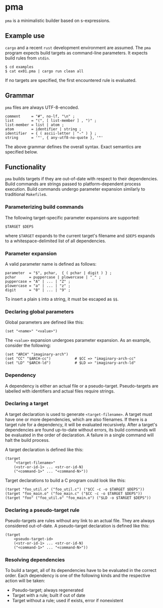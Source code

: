 # pma

`pma` is a minimalistic builder based on s-expressions.

## Example use

`cargo` and a recent `rust` development environment are assumed. The
`pma` program expects build targets as command-line parameters. It
expects build rules from `stdin`.

	$ cd examples
	$ cat ex01.pma | cargo run clean all

If no targets are specified, the first encountered rule is evaluated.

## Grammar

`pma` files are always UTF-8-encoded.

	comment     = "#", no-lf, "\n" ;
	list        = "(", [ list-member ] , ")" ;
	list-member = list | atom ;
	atom        = identifier | string ;
	identifier  = { ( ascii-letter | "-" ) } ;
	string      = '"', { any-utf8-no-quote }, '"'

The above grammar defines the overall syntax. Exact semantics are specified
below.

## Functionality

`pma` builds targets if they are out-of-date with respect to their dependencies.
Build commands are strings passed to platform-dependent process execution. Build
commands undergo parameter expansion similarly to traditional `Makefile`s.

### Parameterizing build commands

The following target-specific parameter expansions are supported:

	$TARGET $DEPS

where `$TARGET` expands to the current target's filename and `$DEPS` expands to
a whitespace-delimited list of all dependencies.

### Parameter expansion

A valid parameter name is defined as follows:

	parameter  = "$", pchar,  { ( pchar | digit ) } ;
	pchar      = puppercase | plowercase | "_" ;
	puppercase = "A" | ... | "Z" ;
	plowercase = "a" | ... | "z" ;
	digit      = "0" | ... | "9" ;

To insert a plain `$` into a string, it must be escaped as `$$`.

### Declaring global parameters

Global parameters are defined like this:

	(set "<name>" "<value>")

The `<value>` expansion undergoes parameter expansion. As an example, consider
the following:

	(set "ARCH" "imaginary-arch")
	(set "CC" "$ARCH-cc")           # $CC => "imaginary-arch-cc"
	(set "LD" "$ARCH-ld")           # $LD => "imaginary-arch-ld"

### Dependency

A dependency is either an actual file or a pseudo-target. Pseudo-targets are
labelled with identifiers and actual files require strings.

### Declaring a target

A target declaration is used to generate `<target-filename>`. A target must have
one or more dependencies, which are also filenames. If there is a target rule
for a dependency, it will be evaluated recursively. After a target's
dependencies are found up-to-date without errors, its build commands will be
evaluated in the order of declaration. A failure in a single command will halt
the build process.

A target declaration is defined like this:

	(target
		"<target-filename>"
		(<str-or-id-1> ... <str-or-id-N)
		("<command-1>" ... "<command-N>"))


Target declarations to build a C program could look like this:

	(target "foo_util.o" ("foo_util.c") ("$CC -c -o $TARGET $DEPS"))
	(target "foo_main.o" ("foo_main.c" ("$CC -c -o $TARGET $DEPS"))
	(target "foo" ("foo_util.o" "foo_main.o") ("$LD -o $TARGET $DEPS"))

### Declaring a pseudo-target rule

Pseudo-targets are rules without any link to an actual file. They are always
considered out-of-date. A pseudo-target declaration is defined like this:

	(target
		<pseudo-target-id>
		(<str-or-id-1> ... <str-or-id-N)
		("<command-1>" ... "<command-N>"))

### Resolving dependencies

To build a target, all of its dependencies have to be evaluated in the correct
order. Each dependency is one of the following kinds and the respective action
will be taken:

* Pseudo-target; always regenerated
* Target with a rule; built if out of date
* Target without a rule; used if exists, error if nonexistent
